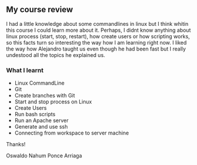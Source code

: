 ## My course review

I had a little knowledge about some commandlines in linux but I think whitin this course I could learn more about it. 
Perhaps, I didnt know anything about linux process (start, stop, restart), how create users or how scripting works, so this facts turn so interesting the way how I am learning right now.
I liked the way how Alejandro taught us even though he had been fast but I really undestood all the topics he explained us.

### What I learnt
- Linux CommandLine
- Git 
- Create branches with Git
- Start and stop process on Linux
- Create Users 
- Run bash scripts
- Run an Apache server
- Generate and use ssh
- Connecting from workspace to server machine

Thanks! 

Oswaldo Nahum Ponce Arriaga 
     
